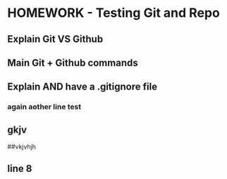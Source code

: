 # HOMEWORK - Testing Git and Repo
## Explain Git VS Github
##	Main Git + Github commands
##	Explain AND have a .gitignore file
### again aother line test
## gkjv
##vkjvhjh
## line 8

